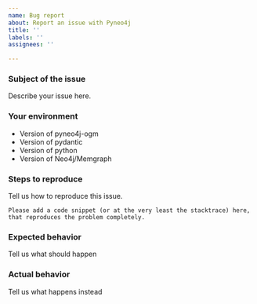 ```yaml
---
name: Bug report
about: Report an issue with Pyneo4j
title: ''
labels: ''
assignees: ''

---
```


### Subject of the issue

Describe your issue here.

### Your environment

* Version of pyneo4j-ogm
* Version of pydantic
* Version of python
* Version of Neo4j/Memgraph

### Steps to reproduce

Tell us how to reproduce this issue.

```text
Please add a code snippet (or at the very least the stacktrace) here, that reproduces the problem completely.
```

### Expected behavior

Tell us what should happen

### Actual behavior

Tell us what happens instead

